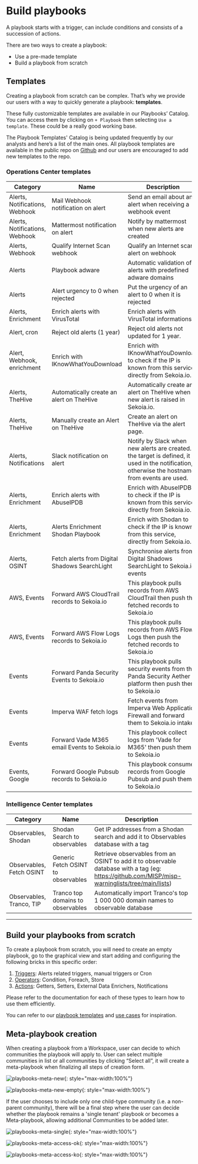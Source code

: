 # Build playbooks

A playbook starts with a trigger, can include conditions and consists of a succession of actions.

There are two ways to create a playbook:

- Use a pre-made template
- Build a playbook from scratch

## Templates

Creating a playbook from scratch can be complex. That’s why we provide our users with a way to quickly generate a playbook: **templates**.

These fully customizable templates are available in our Playbooks’ Catalog. You can access them by clicking on `+ Playbook` then selecting `Use a template`. These could be a really good working base.

The Playbook Templates' Catalog is being updated frequently by our analysts and here’s a list of the main ones. All playbook templates are available in the public repo on [Github](https://github.com/SEKOIA-IO/Community/tree/main/playbooks/templates) and our users are encouraged to add new templates to the repo.

### Operations Center templates

| Category | Name | Description |
| --- | --- | --- |
| Alerts, Notifications, Webhook | Mail Webhook notification on alert | Send an email about an alert when receiving a webhook event |
| Alerts, Notifications, Webhook | Mattermost notification on alert | Notify by mattermost when new alerts are created |
| Alerts, Webhook | Qualify Internet Scan webhook | Qualify an Internet scan alert on webhook |
| Alerts | Playbook adware | Automatic validation of alerts with predefined adware domains |
| Alerts | Alert urgency to 0 when rejected | Put the urgency of an alert to 0 when it is rejected |
| Alerts, Enrichment | Enrich alerts with VirusTotal | Enrich alerts with VirusTotal informations |
| Alert, cron | Reject old alerts (1 year) | Reject old alerts not updated for 1 year. |
| Alert, Webhook, enrichment | Enrich with IKnowWhatYouDownload | Enrich with IKnowWhatYouDownload to check if the IP is known from this service, directly from Sekoia.io. |
| Alerts, TheHive | Automatically create an alert on TheHive | Automatically create an alert on TheHive when a new alert is raised in Sekoia.io. |
| Alerts, TheHive | Manually create an Alert on TheHive | Create an alert on TheHive via the alert page. |
| Alerts, Notifications | Slack notification on alert | Notify by Slack when new alerts are created. If the target is defined, it is used in the notification, otherwise the hostnames from events are used. |
| Alerts, Enrichment | Enrich alerts with AbuseIPDB | Enrich with AbuseIPDB to check if the IP is known from this service, directly from Sekoia.io. |
| Alerts, Enrichment | Alerts Enrichment Shodan Playbook | Enrich with Shodan to check if the IP is known from this service, directly from Sekoia.io. |
| Alerts, OSINT | Fetch alerts from Digital Shadows SearchLight | Synchronise alerts from Digital Shadows SearchLight to Sekoia.io events |
| AWS, Events | Forward AWS CloudTrail records to Sekoia.io | This playbook pulls records from AWS CloudTrail then push the fetched records to Sekoia.io |
| AWS, Events | Forward AWS Flow Logs records to Sekoia.io | This playbook pulls records from AWS Flow Logs then push the fetched records to Sekoia.io |
| Events | Forward Panda Security Events to Sekoia.io | This playbook pulls security events from the Panda Security Aether platform then push them to Sekoia.io |
| Events | Imperva WAF fetch logs | Fetch events from Imperva Web Application Firewall and forward them to Sekoia.io intake |
| Events | Forward Vade M365 email Events to Sekoia.io | This playbook collect logs from 'Vade for M365' then push them to Sekoia.io |
| Events, Google | Forward Google Pubsub records to Sekoia.io | This playbook consumes records from Google Pubsub and push them to Sekoia.io |

### Intelligence Center templates

| Category | Name | Description |
| --- | --- | --- |
| Observables, Shodan | Shodan Search to observables | Get IP addresses from a Shodan search and add it to Observables database with a tag |
| Observables, Fetch OSINT | Generic Fetch OSINT to observables | Retrieve observables from an OSINT to add it to observable database with a tag (eg: https://github.com/MISP/misp-warninglists/tree/main/lists) |
| Observables, Tranco, TIP  | Tranco top domains to observables | Automatically import Tranco's top 1 000 000 domain names to observable database |

---

## Build your playbooks from scratch

To create a playbook from scratch, you will need to create an empty playbook, go to the graphical view and start adding and configuring the following bricks in this specific order:

1. [Triggers](triggers.md): Alerts related triggers, manual triggers or Cron
2. [Operators](operators.md): Condition, Foreach, Store
3. [Actions](actions.md): Getters, Setters, External Data Enrichers, Notifications

Please refer to the documentation for each of these types to learn how to use them efficiently.

You can refer to our [playbook templates](https://github.com/SEKOIA-IO/Community/tree/main/playbooks/templates) and [use cases](/xdr/usecases/playbook/synchronize_alerts/) for inspiration.

## Meta-playbook creation

When creating a playbook from a Workspace, user  can decide to which communities the playbook will apply to. User can select multiple communities in list or all communities by clicking “Select all”, it will create a meta-playbook when finalizing all steps of creation form.

![playbooks-meta-new](/assets/operation_center/playbooks/playbooks-meta-new.png){: style="max-width:100%"}

![playbooks-meta-new-empty](/assets/operation_center/playbooks/playbooks-meta-new-empty.png){: style="max-width:100%"}

If the user chooses to include only one child-type community (i.e. a non-parent community), there will be a final step where the user can decide whether the playbook remains a 'single tenant' playbook or becomes a Meta-playbook, allowing additional Communities to be added later.

![playbooks-meta-single](/assets/operation_center/playbooks/playbooks-meta-single.png){: style="max-width:100%"}

![playbooks-meta-access-ok](/assets/operation_center/playbooks/playbooks-meta-access-ok.png){: style="max-width:100%"}

![playbooks-meta-access-ko](/assets/operation_center/playbooks/playbooks-meta-access-ko.png){: style="max-width:100%"}